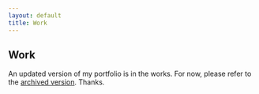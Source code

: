 ```yaml
---
layout: default
title: Work
---
```

## Work
An updated version of my portfolio is in the works. For now, please refer to the <a href="http://old.paulmay.org">archived version</a>. Thanks.
